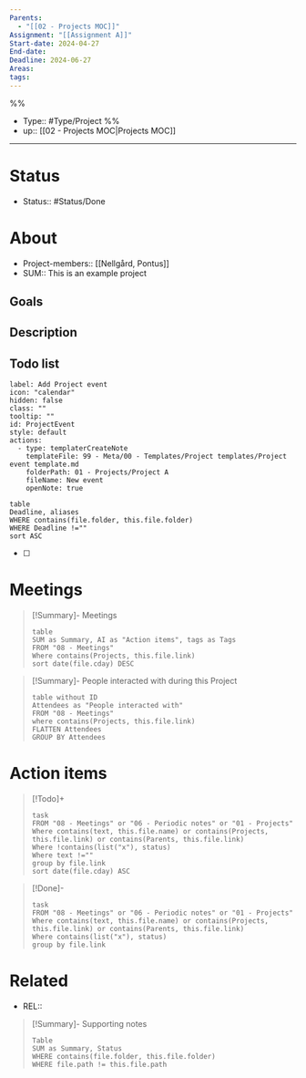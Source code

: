 ```yaml
---
Parents:
  - "[[02 - Projects MOC]]"
Assignment: "[[Assignment A]]"
Start-date: 2024-04-27
End-date: 
Deadline: 2024-06-27
Areas: 
tags: 
---
```

%%
- Type:: #Type/Project 
%%
- up:: [[02 - Projects MOC|Projects MOC]]
___
# Status
- Status:: #Status/Done 
# About
- Project-members:: [[Nellgård, Pontus]]
- SUM:: This is an example project
## Goals

## Description

## Todo list
```meta-bind-button
label: Add Project event
icon: "calendar"
hidden: false
class: ""
tooltip: ""
id: ProjectEvent
style: default
actions:
  - type: templaterCreateNote
    templateFile: 99 - Meta/00 - Templates/Project templates/Project event template.md
    folderPath: 01 - Projects/Project A
    fileName: New event
    openNote: true

```
```release-timeline-week
table 
Deadline, aliases
WHERE contains(file.folder, this.file.folder)
WHERE Deadline !=""
sort ASC 
```
- [ ] 
# Meetings
> [!Summary]- Meetings
> ```dataview
> table 
> SUM as Summary, AI as "Action items", tags as Tags
> FROM "08 - Meetings"
> Where contains(Projects, this.file.link)
> sort date(file.cday) DESC
> ```

> [!Summary]- People interacted with during this Project
> ```dataview
> table without ID
> Attendees as "People interacted with"
> FROM "08 - Meetings"
> where contains(Projects, this.file.link)
> FLATTEN Attendees
> GROUP BY Attendees
> ```
# Action items
> [!Todo]+
> ```dataview
> task
> FROM "08 - Meetings" or "06 - Periodic notes" or "01 - Projects"
> Where contains(text, this.file.name) or contains(Projects, this.file.link) or contains(Parents, this.file.link)
> Where !contains(list("x"), status)
> Where text !=""
> group by file.link
> sort date(file.cday) ASC
> ```

> [!Done]-
> ```dataview
> task
> FROM "08 - Meetings" or "06 - Periodic notes" or "01 - Projects"
> Where contains(text, this.file.name) or contains(Projects, this.file.link) or contains(Parents, this.file.link)
> Where contains(list("x"), status)
> group by file.link
> ```
# Related
- REL::

> [!Summary]- Supporting notes
> ```dataview
> Table
> SUM as Summary, Status
> WHERE contains(file.folder, this.file.folder)
> WHERE file.path != this.file.path
> ```
